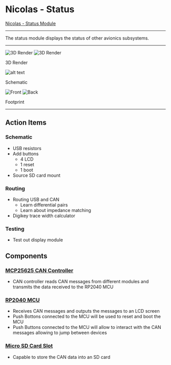 # Nicolas - Status

[Nicolas - Status Module](https://github.com/sonicavionics/4in-NicolasSuarez-statusmodule)

---

The status module displays the status of other avionics subsystems.


---

<div class="image-row">
    <img src="https://raw.githubusercontent.com/sonicavionics/4in-NicolasSuarez-statusmodule/refs/heads/main/images/board.front.png" alt="3D Render">
    <img src="https://raw.githubusercontent.com/sonicavionics/4in-NicolasSuarez-statusmodule/refs/heads/main/images/board.back.png" alt="3D Render">
</div>
<p class="image-caption">3D Render</p>

![alt text](https://raw.githubusercontent.com/sonicavionics/4in-NicolasSuarez-statusmodule/refs/heads/main/images/sch.svg)
<p class="image-caption">Schematic</p>


<div class="image-row">
    <img src="https://raw.githubusercontent.com/sonicavionics/4in-NicolasSuarez-statusmodule/v0.2.0-alpha/images/pcbf.svg" alt="Front">
    <img src="https://raw.githubusercontent.com/sonicavionics/4in-NicolasSuarez-statusmodule/v0.2.0-alpha/images/pcbb.svg" alt="Back">
</div>
<p class="image-caption">Footprint</p>

---

## Action Items

### Schematic 

- USB resistors 
- Add buttons
    - 4 LCD
    - 1 reset
    - 1 boot 
- Source SD card mount

### Routing

- Routing USB and CAN 
    - Learn differential pairs
    - Learn about impedance matching
- Digikey trace width calculator

### Testing

- Test out display module



## Components

### <a href="https://ww1.microchip.com/downloads/aemDocuments/documents/OTH/ProductDocuments/DataSheets/MCP25625-CAN-Controller-Data-Sheet-20005282C.pdf" target="_blank">MCP25625 CAN Controller</a>
- CAN controller reads CAN messages from different modules and transmits the data received to the RP2040 MCU

### <a href="https://datasheets.raspberrypi.com/rp2040/hardware-design-with-rp2040.pdf" target="_blank">RP2040 MCU</a>
-   Receives CAN messages and outputs the messages to an LCD screen
-   Push Bottons connected to the MCU will be used to reset and boot the MCU
- Push Buttons connected to the MCU will allow to interact with the CAN messages allowing to jump between devices

### <a href="https://www.lcsc.com/datasheet/lcsc_datasheet_2109061830_XUNPU-TF-115-BCP9_C720505.pdf" target="_blank">Micro SD Card Slot</a>
- Capable to store the CAN data into an SD card





<!-- ## Components

- **MCU**

    - MCU [RP 2040](https://www.raspberrypi.com/products/rp2040/)

    - Flash [W25Q128JVP](https://www.winbond.com/hq/product/code-storage-flash-memory/serial-nor-flash/?__locale=en&partNo=W25Q128JV)

- **USB-C** [JLC USB-C port](https://jlcpcb.com/partdetail/ShouHan-TYPE_C_16PIN_2MD_073/C2765186)

- **Momentary Button** [TS-1187A-B-A-B](https://jlcpcb.com/partdetail/XkbConnectivity-TS_1187A_B_AB/C318884)

- **Sensors**

    - IMU [BNO055](https://www.bosch-sensortec.com/products/smart-sensor-systems/bno055/)

        - IMU Crystal [ABS07-32.768KHZ-T](https://www.digikey.ca/en/products/detail/abracon-llc/ABS07-32-768KHZ-T/1236858)

    - Barometer [BMP388](https://www.bosch-sensortec.com/products/environmental-sensors/pressure-sensors/bmp388/)

- **CAN Controller and transceiver** [MCP25625](https://www.digikey.ca/en/products/detail/microchip-technology/MCP25625T-E-ML/4860099)

    - CAN chip crystal [X322516MLB4SI](https://www.lcsc.com/datasheet/lcsc_datasheet_2403291504_YXC-Crystal-Oscillators-X322516MLB4SI_C13738.pdf)

## Assembly

Standard assembly was chosen over economic assembly primarily because the BNO055 and BMP388 are not available with economic assembly. Additionally, since the number of extended parts on the board makes up exactly half of all unique components, the loading fee remains the same regardless of the assembly type. -->

